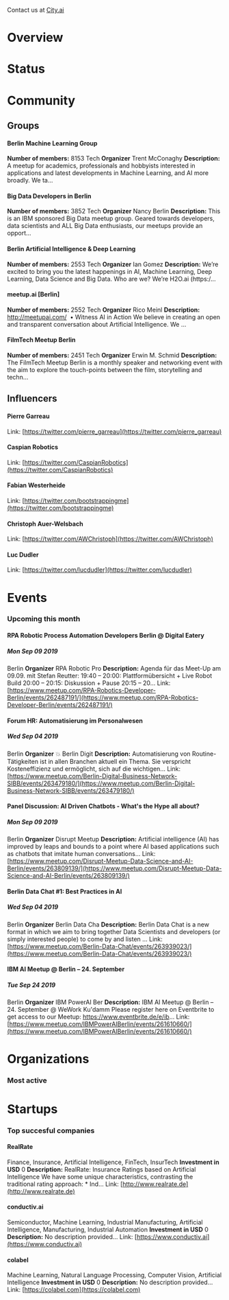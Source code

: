 <!-- TITLE: Berlin AI -->
<!-- SUBTITLE: ECOSYSTEM -->


Contact us at [City.ai](https://city.ai)

<div class=CityPageSpecific>

# Overview
<div class=overview>

</div>

# Status
<div class=status>

</div>

</div>

# Community

## Groups
<div class=groups>

#### Berlin Machine Learning Group
**Number of members:** 8153
Tech
**Organizer** Trent McConaghy
**Description:** A meetup for academics, professionals and hobbyists interested in applications and latest developments in Machine Learning, and AI more broadly. We ta...

#### Big Data Developers in Berlin
**Number of members:** 3852
Tech
**Organizer** Nancy Berlin
**Description:** This is an IBM sponsored Big Data meetup group. Geared towards developers, data scientists and ALL Big Data enthusiasts, our meetups provide an opport...

#### Berlin Artificial Intelligence & Deep Learning
**Number of members:** 2553
Tech
**Organizer** Ian Gomez
**Description:** We’re excited to bring you the latest happenings in AI, Machine Learning, Deep Learning, Data Science and Big Data.  Who are we? We’re H2O.ai (https:/...

#### meetup.ai [Berlin]
**Number of members:** 2552
Tech
**Organizer** Rico Meinl
**Description:**  http://meetupai.com/&nbsp; •&nbsp;Witness AI in Action We believe in creating an open and transparent conversation about Artificial Intelligence. We ...

#### FilmTech Meetup Berlin
**Number of members:** 2451
Tech
**Organizer** Erwin M. Schmid
**Description:** The FilmTech Meetup Berlin is a monthly speaker and networking event with the aim to explore the touch-points between the film, storytelling and techn...


</div>

## Influencers
<div class=influencers>

#### Pierre Garreau
Link: [https://twitter.com/pierre_garreau](https://twitter.com/pierre_garreau)

#### Caspian Robotics
Link: [https://twitter.com/CaspianRobotics](https://twitter.com/CaspianRobotics)

#### Fabian Westerheide
Link: [https://twitter.com/bootstrappingme](https://twitter.com/bootstrappingme)

#### Christoph Auer-Welsbach
Link: [https://twitter.com/AWChristoph](https://twitter.com/AWChristoph)

#### Luc Dudler
Link: [https://twitter.com/lucdudler](https://twitter.com/lucdudler)


</div>

# Events
### Upcoming this month
<div class=events>

#### RPA Robotic Process Automation Developers Berlin @ Digital Eatery
##### Mon Sep 09 2019
Berlin
**Organizer** RPA Robotic Pro
**Description:** Agenda für das Meet-Up am 09.09. mit Stefan Reutter: 19:40 – 20:00: Plattformübersicht + Live Robot Build 20:00 – 20:15: Diskussion + Pause 20:15 – 20...
Link: [https://www.meetup.com/RPA-Robotics-Developer-Berlin/events/262487191/](https://www.meetup.com/RPA-Robotics-Developer-Berlin/events/262487191/)

#### Forum HR: Automatisierung im Personalwesen
##### Wed Sep 04 2019
Berlin
**Organizer** 💥 Berlin Digit
**Description:** Automatisierung von Routine-Tätigkeiten ist in allen Branchen aktuell ein Thema. Sie verspricht Kosteneffizienz und ermöglicht, sich auf die wichtigen...
Link: [https://www.meetup.com/Berlin-Digital-Business-Network-SIBB/events/263479180/](https://www.meetup.com/Berlin-Digital-Business-Network-SIBB/events/263479180/)

#### Panel Discussion: AI Driven Chatbots - What's the Hype all about?
##### Mon Sep 09 2019
Berlin
**Organizer** Disrupt Meetup 
**Description:** Artificial intelligence (AI) has improved by leaps and bounds to a point where AI based applications such as chatbots that imitate human conversations...
Link: [https://www.meetup.com/Disrupt-Meetup-Data-Science-and-AI-Berlin/events/263809139/](https://www.meetup.com/Disrupt-Meetup-Data-Science-and-AI-Berlin/events/263809139/)

#### Berlin Data Chat #1: Best Practices in AI
##### Wed Sep 04 2019
Berlin
**Organizer** Berlin Data Cha
**Description:** Berlin Data Chat is a new format in which we aim to bring together Data Scientists and developers (or simply interested people) to come by and listen ...
Link: [https://www.meetup.com/Berlin-Data-Chat/events/263939023/](https://www.meetup.com/Berlin-Data-Chat/events/263939023/)

#### IBM AI Meetup @ Berlin – 24. September
##### Tue Sep 24 2019
Berlin
**Organizer** IBM PowerAI Ber
**Description:** IBM AI Meetup @ Berlin – 24. September @ WeWork Ku'damm Please register here on Eventbrite to get access to our Meetup: https://www.eventbrite.de/e/ib...
Link: [https://www.meetup.com/IBMPowerAIBerlin/events/261610660/](https://www.meetup.com/IBMPowerAIBerlin/events/261610660/)


</div>

# Organizations
### Most active
<div class=organizations>


</div>

# Startups
### Top succesful companies
<div class=startups>

#### RealRate
Finance, Insurance, Artificial Intelligence, FinTech, InsurTech
**Investment in USD** 0
**Description:** RealRate: Insurance Ratings based on Artificial Intelligence  We have some unique characteristics, contrasting the traditional rating approach:  * Ind...
Link: [http://www.realrate.de](http://www.realrate.de)

#### conductiv.ai
Semiconductor, Machine Learning, Industrial Manufacturing, Artificial Intelligence, Manufacturing, Industrial Automation
**Investment in USD** 0
**Description:** No description provided...
Link: [https://www.conductiv.ai](https://www.conductiv.ai)

#### colabel
Machine Learning, Natural Language Processing, Computer Vision, Artificial Intelligence
**Investment in USD** 0
**Description:** No description provided...
Link: [https://colabel.com](https://colabel.com)



</div>




